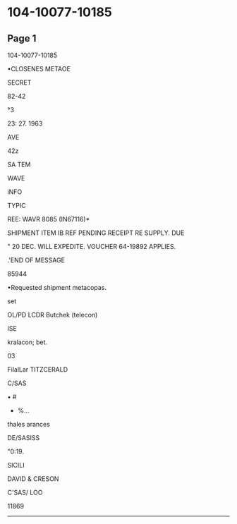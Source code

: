 # 104-10077-10185

## Page 1

104-10077-10185

•CLOSENES METAOE

SECRET

82-42

°3

23: 27. 1963

AVE

42z

SA TEM

WAVE

iNFO

TYPIC

REE: WAVR 8085 (IN67116)*

SHIPMENT ITEM IB REF PENDING RECEIPT RE SUPPLY. DUE

" 20 DEC. WILL EXPEDITE. VOUCHER 64-19892 APPLIES.

.'END OF MESSAGE

85944

•Requested shipment metacopas.

set

OL/PD LCDR Butchek (telecon)

ISE

kralacon; bet.

03

FilalLar TITZCERALD

C/SAS

• #

* %...

thales arances

DE/SASISS

"0:19.

SICILI

DAVID & CRESON

C'SAS/ LOO

11869

---

